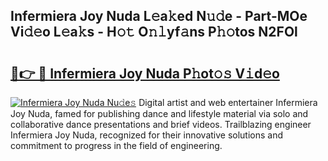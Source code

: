 ## Infermiera Joy Nuda L𝚎a𝚔ed N𝚞𝚍e - Part-MOe Vi𝚍𝚎o L𝚎a𝚔s - H𝚘𝚝 O𝚗𝚕yf𝚊ns P𝚑𝚘tos N2FOl

# <h2><a href="http://kf2438f.oniu.top/?m=Infermiera+Joy+Nuda">🔗👉 🔴 Infermiera Joy Nuda P𝚑ot𝚘𝚜 V𝚒d𝚎o</a></h2>

[![Infermiera Joy Nuda Nu𝚍e𝚜](https://i.imgur.com/0qMVB7G.gif)](http://kf2438f.oniu.top/?m=Infermiera+Joy+Nuda)
Digital artist and web entertainer Infermiera Joy Nuda, famed for publishing dance and lifestyle material via solo and collaborative dance presentations and brief videos. Trailblazing engineer Infermiera Joy Nuda, recognized for their innovative solutions and commitment to progress in the field of engineering.  
